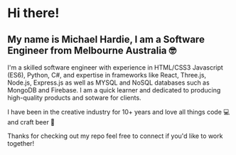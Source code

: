 # Hi there!
## My name is Michael Hardie, I am a Software Engineer from Melbourne Australia 🤓

I'm a skilled software engineer with experience in HTML/CSS3 Javascript (ES6), Python, C#, and expertise in frameworks like React, Three.js, Node.js, Express.js as well as MYSQL and NoSQL databases such as MongoDB and Firebase. I am a quick learner and dedicated to producing high-quality products and sotware for clients.

I have been in the creative industry for 10+ years and love all things code 💻 and craft beer 🍻

Thanks for checking out my repo feel free to connect if you'd like to work together!
